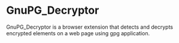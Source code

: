 # GnuPG_Decryptor
GnuPG_Decryptor is a browser extension that detects and decrypts encrypted elements on a web page using gpg application.
